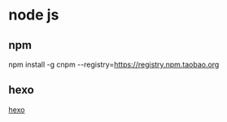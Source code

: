 # node js

## npm 

npm install -g cnpm --registry=https://registry.npm.taobao.org


##  hexo

[hexo](https://hexo.io/zh-cn/)
